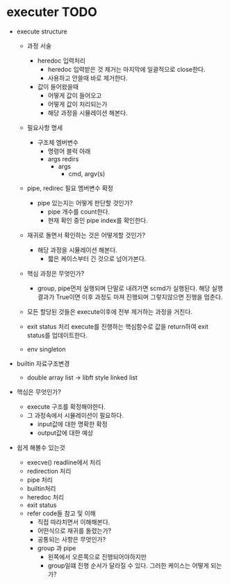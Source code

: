 # executer TODO

- execute structure
	- 과정 서술
		- heredoc 입력처리
			- heredoc 입력받은 것 제거는 마지막에 일괄적으로 close한다.
			- 사용하고 안쓸때 바로 제거한다.
		- 값이 들어왔을때
			- 어떻게 값이 들어오고
			- 어떻게 값이 처리되는가
			- 해당 과정을 시뮬레이션 해본다.
	- 필요사항 명세
		- 구조체 멤버변수
			- 명령어 블럭 아래
			- args redirs
				- args
					- cmd, argv(s) 
	
	- pipe, redirec 필요 멤버변수 확정
		- pipe 있는지는 어떻게 판단할 것인가?
			- pipe 개수를 count한다.
			- 현재 확인 중인 pipe index를 확인한다.
	- 재귀로 돌면서 확인하는 것은 어떻게할 것인가?
		- 해당 과정을 시뮬레이션 해본다.
			- 짧은 케이스부터 긴 것으로 넘어가본다.
	- 핵심 과정은 무엇인가?
		- group, pipe먼저 실행되며
		단말로 내려가면 scmd가 실행된다.
		해당 실행결과가 True이면 이후 과정도 마져 진행되며
		그렇지않으면 진행을 멈춘다.
	- 모든 할당된 것들은 execute이후에 전부 제거하는 과정을 거친다.
	- exit status 처리
		execute를 진행하는 핵심함수로 값을 return하여 exit status를 업데이트한다.
	- env singleton

- builtin 자료구조변경
	- double array list -> libft style linked list


- 핵심은 무엇인가?
	- execute 구조를 확정해야한다.
	- 그 과정속에서 시뮬레이션이 필요하다.
		- input값에 대한 명확한 확정
		- output값에 대한 예상

- 쉽게 해볼수 있는것
	- execve() readline에서 처리
	- redirection 처리
	- pipe 처리
	- builtin처리
	- heredoc 처리
	- exit status
	- refer code들 참고 및 이해
		- 직접 따라치면서 이해해본다.
		- 어떤식으로 재귀를 돌렸는가?
		- 공통되는 사항은 무엇인가?
		- group 과 pipe
			- 왼쪽에서 오른쪽으로 진행되어야하지만
			- group일떄 진행 순서가 달라질 수 있다.
				그러한 케이스는 어떻게 되는가?




